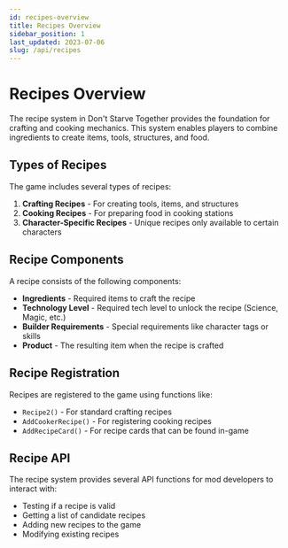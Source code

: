 ```yaml
---
id: recipes-overview
title: Recipes Overview
sidebar_position: 1
last_updated: 2023-07-06
slug: /api/recipes
---
```


# Recipes Overview

The recipe system in Don't Starve Together provides the foundation for crafting and cooking mechanics. This system enables players to combine ingredients to create items, tools, structures, and food.

## Types of Recipes

The game includes several types of recipes:

1. **Crafting Recipes** - For creating tools, items, and structures
2. **Cooking Recipes** - For preparing food in cooking stations
3. **Character-Specific Recipes** - Unique recipes only available to certain characters

## Recipe Components

A recipe consists of the following components:

- **Ingredients** - Required items to craft the recipe
- **Technology Level** - Required tech level to unlock the recipe (Science, Magic, etc.)
- **Builder Requirements** - Special requirements like character tags or skills
- **Product** - The resulting item when the recipe is crafted

## Recipe Registration

Recipes are registered to the game using functions like:

- `Recipe2()` - For standard crafting recipes
- `AddCookerRecipe()` - For registering cooking recipes
- `AddRecipeCard()` - For recipe cards that can be found in-game

## Recipe API

The recipe system provides several API functions for mod developers to interact with:

- Testing if a recipe is valid
- Getting a list of candidate recipes
- Adding new recipes to the game
- Modifying existing recipes 

